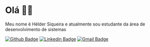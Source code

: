 # Olá 👋🏾

Meu nome é Hélder Siqueira e atualmente sou estudante da área de desenvolvimento de sistemas

[![Github Badge](https://img.shields.io/badge/-@HelderSiqueira-6633cc?style=flat-square&labelColor=6633cc&logo=Github&logoColor=white&link=https://twitter.com/dieegosf)](https://twitter.com/dieegosf) 
[![Linkedin Badge](https://img.shields.io/badge/-Hélder%20Siqueira-6633cc?style=flat-square&logo=Linkedin&logoColor=white&link=https://www.linkedin.com/in/helderSiqueira/)](https://www.linkedin.com/in/helderSiqueira/) 
[![Gmail Badge](https://img.shields.io/badge/-helder.erik.he@gmail.com-6633cc?style=flat-square&logo=Gmail&logoColor=white&link=mailto:helder.erik.he@gmail.com)](mailto:helder.erik.he@gmail.com)
